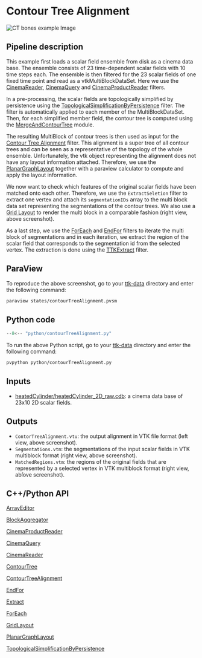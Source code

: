 # Contour Tree Alignment 

![CT bones example Image](https://topology-tool-kit.github.io/img/gallery/contourTreeAlignment.jpg)

## Pipeline description
This example first loads a scalar field ensemble from disk as a cinema data base.
The ensemble consists of 23 time-dependent scalar fields with 10 time steps each.
The ensemble is then filtered for the 23 scalar fields of one fixed time point and read as a vtkMultiBlockDataSet.
Here we use the [CinemaReader](https://topology-tool-kit.github.io/doc/html/classttkCinemaReader.html), [CinemaQuery](https://topology-tool-kit.github.io/doc/html/classttkCinemaQuery.html) and [CinemaProductReader](https://topology-tool-kit.github.io/doc/html/classttkCinemaProductReader.html) filters.

In a pre-processing, the scalar fields are topologically simplified by persistence using the [TopologicalSimplificationByPersistence](https://topology-tool-kit.github.io/doc/html/classttkTopologicalSimplificationByPersistence.html) filter.
The filter is automatically applied to each member of the MultiBlockDataSet.
Then, for each simplified member field, the contour tree is computed using the [MergeAndContourTree](https://topology-tool-kit.github.io/doc/html/classttkMergeAndContourTree.html) module.

The resulting MultiBlock of contour trees is then used as input for the [Contour Tree Alignment](https://topology-tool-kit.github.io/doc/html/classttkContourTreeAlignment.html) filter.
This alignment is a super tree of all contour trees and can be seen as a representative of the topology of the whole ensemble.
Unfortunately, the vtk object representing the alignment does not have any layout information attached.
Therefore, we use the [PlanarGraphLayout](https://topology-tool-kit.github.io/doc/html/classttkPlanarGraphLayout.html) together with a paraview calculator to compute and apply the layout information.

We now want to check which features of the original scalar fields have been matched onto each other.
Therefore, we use the `ExtractSeletion` filter to extract one vertex and attach its `segmentationIDs` array to the multi block data set representing the segmentations of the contour trees.
We also use a [Grid Layout](https://topology-tool-kit.github.io/doc/html/classttkGridLayout.html) to render the multi block in a comparable fashion (right view, above screenshot).

As a last step, we use the [ForEach](https://topology-tool-kit.github.io/doc/html/classttkForEachhtml) and [EndFor](https://topology-tool-kit.github.io/doc/html/classttkEndFor.html) filters to iterate the multi block of segmentations and in each iteration, we extract the region of the scalar field that corresponds to the segmentation id from the selected vertex.
The extraction is done using the [TTKExtract](https://topology-tool-kit.github.io/doc/html/classttkExtract.html) filter.

## ParaView
To reproduce the above screenshot, go to your [ttk-data](https://github.com/topology-tool-kit/ttk-data) directory and enter the following command:
``` bash
paraview states/contourTreeAlignment.pvsm
```

## Python code

``` python  linenums="1"
--8<-- "python/contourTreeAlignment.py"
```

To run the above Python script, go to your [ttk-data](https://github.com/topology-tool-kit/ttk-data) directory and enter the following command:
``` bash
pvpython python/contourTreeAlignment.py
```


## Inputs
- [heatedCylinder/heatedCylinder_2D_raw.cdb](https://github.com/topology-tool-kit/ttk-data/raw/dev/heatedCylinder/heatedCylinder_2D_raw.cdb): a cinema data base of 23x10 2D scalar fields.

## Outputs
- `ContorTreeAlignment.vtu`: the output alignment in VTK file format (left view, above screenshot).
- `Segmentations.vtm`: the segmentations of the input scalar fields in VTK multiblock format (right view, above screenshot).
- `MatchedRegions.vtm`: the regions of the original fields that are represented by a selected vertex in VTK multiblock format (right view, abſove screenshot).


## C++/Python API
[ArrayEditor](https://topology-tool-kit.github.io/doc/html/classttkArrayEditor.html)

[BlockAggregator](https://topology-tool-kit.github.io/doc/html/classttkBlockAggregator.html)

[CinemaProductReader](https://topology-tool-kit.github.io/doc/html/classttkCinemaProductReader.html)

[CinemaQuery](https://topology-tool-kit.github.io/doc/html/classttkCinemaQuery.html)

[CinemaReader](https://topology-tool-kit.github.io/doc/html/classttkCinemaReader.html)

[ContourTree](https://topology-tool-kit.github.io/doc/html/classttkMergeAndContourTree.html)

[ContourTreeAlignment](https://topology-tool-kit.github.io/doc/html/classttkContourTreeAlignment.html)

[EndFor](https://topology-tool-kit.github.io/doc/html/classttkEndFor.html)

[Extract](https://topology-tool-kit.github.io/doc/html/classttkExtract.html)

[ForEach](https://topology-tool-kit.github.io/doc/html/classttkForEach.html)

[GridLayout](https://topology-tool-kit.github.io/doc/html/classttkGridLayout.html)

[PlanarGraphLayout](https://topology-tool-kit.github.io/doc/html/classttkPlanarGraphLayout.html)

[TopologicalSimplificationByPersistence](https://topology-tool-kit.github.io/doc/html/classttkTopologicalSimplificationByPersistence.html)

